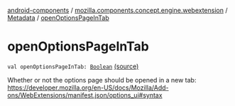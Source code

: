[android-components](../../index.md) / [mozilla.components.concept.engine.webextension](../index.md) / [Metadata](index.md) / [openOptionsPageInTab](./open-options-page-in-tab.md)

# openOptionsPageInTab

`val openOptionsPageInTab: `[`Boolean`](https://kotlinlang.org/api/latest/jvm/stdlib/kotlin/-boolean/index.html) [(source)](https://github.com/mozilla-mobile/android-components/blob/master/components/concept/engine/src/main/java/mozilla/components/concept/engine/webextension/WebExtension.kt#L395)

Whether or not the options page should be opened in a new tab:
https://developer.mozilla.org/en-US/docs/Mozilla/Add-ons/WebExtensions/manifest.json/options_ui#syntax

